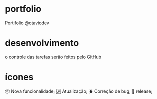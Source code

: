 # portfolio
Portifolio @otaviodev

# desenvolvimento
o controle das tarefas serão feitos pelo GitHub

# ícones
:package: Nova funcionalidade; 
:up: Atualização; 
:beetle: Correção de bug; 
:checkered_flag: release; 
